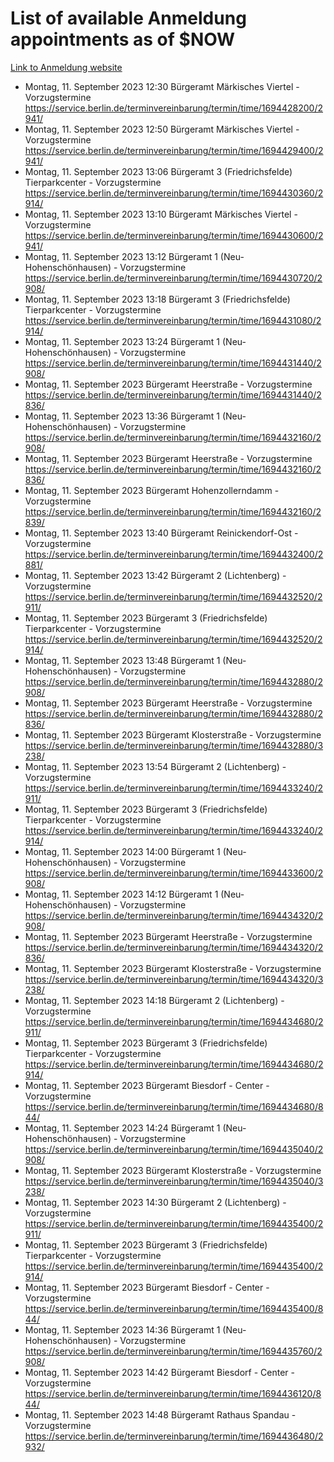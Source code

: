 # List of available Anmeldung appointments as of $NOW
[Link to Anmeldung website](https://service.berlin.de/terminvereinbarung/termin/tag.php?termin=1&anliegen[]=120686&dienstleisterlist=122210,122217,327316,122219,327312,122227,327314,122231,327346,122243,327348,122254,122252,329742,122260,329745,122262,329748,122271,327278,122273,327274,122277,327276,330436,122280,327294,122282,327290,122284,327292,122291,327270,122285,327266,122286,327264,122296,327268,150230,329760,122297,327286,122294,327284,122312,329763,122314,329775,122304,327330,122311,327334,122309,327332,317869,122281,327352,122279,329772,122283,122276,327324,122274,327326,122267,329766,122246,327318,122251,327320,122257,327322,122208,327298,122226,327300&herkunft=http%3A%2F%2Fservice.berlin.de%2Fdienstleistung%2F120686%2F)
- Montag, 11. September 2023 12:30 Bürgeramt Märkisches Viertel - Vorzugstermine https://service.berlin.de/terminvereinbarung/termin/time/1694428200/2941/
- Montag, 11. September 2023 12:50 Bürgeramt Märkisches Viertel - Vorzugstermine https://service.berlin.de/terminvereinbarung/termin/time/1694429400/2941/
- Montag, 11. September 2023 13:06 Bürgeramt 3 (Friedrichsfelde) Tierparkcenter - Vorzugstermine https://service.berlin.de/terminvereinbarung/termin/time/1694430360/2914/
- Montag, 11. September 2023 13:10 Bürgeramt Märkisches Viertel - Vorzugstermine https://service.berlin.de/terminvereinbarung/termin/time/1694430600/2941/
- Montag, 11. September 2023 13:12 Bürgeramt 1 (Neu- Hohenschönhausen) - Vorzugstermine https://service.berlin.de/terminvereinbarung/termin/time/1694430720/2908/
- Montag, 11. September 2023 13:18 Bürgeramt 3 (Friedrichsfelde) Tierparkcenter - Vorzugstermine https://service.berlin.de/terminvereinbarung/termin/time/1694431080/2914/
- Montag, 11. September 2023 13:24 Bürgeramt 1 (Neu- Hohenschönhausen) - Vorzugstermine https://service.berlin.de/terminvereinbarung/termin/time/1694431440/2908/
- Montag, 11. September 2023  Bürgeramt Heerstraße - Vorzugstermine https://service.berlin.de/terminvereinbarung/termin/time/1694431440/2836/
- Montag, 11. September 2023 13:36 Bürgeramt 1 (Neu- Hohenschönhausen) - Vorzugstermine https://service.berlin.de/terminvereinbarung/termin/time/1694432160/2908/
- Montag, 11. September 2023  Bürgeramt Heerstraße - Vorzugstermine https://service.berlin.de/terminvereinbarung/termin/time/1694432160/2836/
- Montag, 11. September 2023  Bürgeramt Hohenzollerndamm - Vorzugstermine https://service.berlin.de/terminvereinbarung/termin/time/1694432160/2839/
- Montag, 11. September 2023 13:40 Bürgeramt Reinickendorf-Ost - Vorzugstermine https://service.berlin.de/terminvereinbarung/termin/time/1694432400/2881/
- Montag, 11. September 2023 13:42 Bürgeramt 2 (Lichtenberg) - Vorzugstermine https://service.berlin.de/terminvereinbarung/termin/time/1694432520/2911/
- Montag, 11. September 2023  Bürgeramt 3 (Friedrichsfelde) Tierparkcenter - Vorzugstermine https://service.berlin.de/terminvereinbarung/termin/time/1694432520/2914/
- Montag, 11. September 2023 13:48 Bürgeramt 1 (Neu- Hohenschönhausen) - Vorzugstermine https://service.berlin.de/terminvereinbarung/termin/time/1694432880/2908/
- Montag, 11. September 2023  Bürgeramt Heerstraße - Vorzugstermine https://service.berlin.de/terminvereinbarung/termin/time/1694432880/2836/
- Montag, 11. September 2023  Bürgeramt Klosterstraße - Vorzugstermine https://service.berlin.de/terminvereinbarung/termin/time/1694432880/3238/
- Montag, 11. September 2023 13:54 Bürgeramt 2 (Lichtenberg) - Vorzugstermine https://service.berlin.de/terminvereinbarung/termin/time/1694433240/2911/
- Montag, 11. September 2023  Bürgeramt 3 (Friedrichsfelde) Tierparkcenter - Vorzugstermine https://service.berlin.de/terminvereinbarung/termin/time/1694433240/2914/
- Montag, 11. September 2023 14:00 Bürgeramt 1 (Neu- Hohenschönhausen) - Vorzugstermine https://service.berlin.de/terminvereinbarung/termin/time/1694433600/2908/
- Montag, 11. September 2023 14:12 Bürgeramt 1 (Neu- Hohenschönhausen) - Vorzugstermine https://service.berlin.de/terminvereinbarung/termin/time/1694434320/2908/
- Montag, 11. September 2023  Bürgeramt Heerstraße - Vorzugstermine https://service.berlin.de/terminvereinbarung/termin/time/1694434320/2836/
- Montag, 11. September 2023  Bürgeramt Klosterstraße - Vorzugstermine https://service.berlin.de/terminvereinbarung/termin/time/1694434320/3238/
- Montag, 11. September 2023 14:18 Bürgeramt 2 (Lichtenberg) - Vorzugstermine https://service.berlin.de/terminvereinbarung/termin/time/1694434680/2911/
- Montag, 11. September 2023  Bürgeramt 3 (Friedrichsfelde) Tierparkcenter - Vorzugstermine https://service.berlin.de/terminvereinbarung/termin/time/1694434680/2914/
- Montag, 11. September 2023  Bürgeramt Biesdorf - Center - Vorzugstermine https://service.berlin.de/terminvereinbarung/termin/time/1694434680/844/
- Montag, 11. September 2023 14:24 Bürgeramt 1 (Neu- Hohenschönhausen) - Vorzugstermine https://service.berlin.de/terminvereinbarung/termin/time/1694435040/2908/
- Montag, 11. September 2023  Bürgeramt Klosterstraße - Vorzugstermine https://service.berlin.de/terminvereinbarung/termin/time/1694435040/3238/
- Montag, 11. September 2023 14:30 Bürgeramt 2 (Lichtenberg) - Vorzugstermine https://service.berlin.de/terminvereinbarung/termin/time/1694435400/2911/
- Montag, 11. September 2023  Bürgeramt 3 (Friedrichsfelde) Tierparkcenter - Vorzugstermine https://service.berlin.de/terminvereinbarung/termin/time/1694435400/2914/
- Montag, 11. September 2023  Bürgeramt Biesdorf - Center - Vorzugstermine https://service.berlin.de/terminvereinbarung/termin/time/1694435400/844/
- Montag, 11. September 2023 14:36 Bürgeramt 1 (Neu- Hohenschönhausen) - Vorzugstermine https://service.berlin.de/terminvereinbarung/termin/time/1694435760/2908/
- Montag, 11. September 2023 14:42 Bürgeramt Biesdorf - Center - Vorzugstermine https://service.berlin.de/terminvereinbarung/termin/time/1694436120/844/
- Montag, 11. September 2023 14:48 Bürgeramt Rathaus Spandau - Vorzugstermine https://service.berlin.de/terminvereinbarung/termin/time/1694436480/2932/
